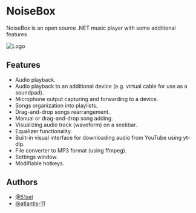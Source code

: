 
# NoiseBox

NoiseBox is an open source .NET music player with some additional features

![Logo](https://i.imgur.com/asWeMw2.png)

## Features

- Audio playback.
- Audio playback to an additional device (e.g. virtual cable for use as a soundpad).
- Microphone output capturing and forwarding to a device.
- Songs organization into playlists.
- Drag-and-drop songs rearrangement.
- Manual or drag-and-drop song adding.
- Visualizing audio track (waveform) on a seekbar.
- Equalizer functionality.
- Built-in visual interface for downloading audio from YouTube using yt-dlp.
- File converter to MP3 format (using ffmpeg).
- Settings window.
- Modifiable hotkeys.

## Authors

- [@51xel](https://github.com/51xel/)
- [@atlantis-11](https://github.com/atlantis-11)
